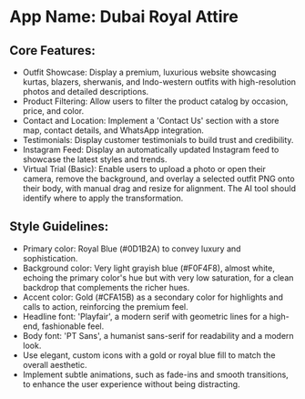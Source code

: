 # **App Name**: Dubai Royal Attire

## Core Features:

- Outfit Showcase: Display a premium, luxurious website showcasing kurtas, blazers, sherwanis, and Indo-western outfits with high-resolution photos and detailed descriptions.
- Product Filtering: Allow users to filter the product catalog by occasion, price, and color.
- Contact and Location: Implement a 'Contact Us' section with a store map, contact details, and WhatsApp integration.
- Testimonials: Display customer testimonials to build trust and credibility.
- Instagram Feed: Display an automatically updated Instagram feed to showcase the latest styles and trends.
- Virtual Trial (Basic): Enable users to upload a photo or open their camera, remove the background, and overlay a selected outfit PNG onto their body, with manual drag and resize for alignment. The AI tool should identify where to apply the transformation.

## Style Guidelines:

- Primary color: Royal Blue (#0D1B2A) to convey luxury and sophistication.
- Background color: Very light grayish blue (#F0F4F8), almost white, echoing the primary color's hue but with very low saturation, for a clean backdrop that complements the richer hues.
- Accent color: Gold (#CFA15B) as a secondary color for highlights and calls to action, reinforcing the premium feel.
- Headline font: 'Playfair', a modern serif with geometric lines for a high-end, fashionable feel.
- Body font: 'PT Sans', a humanist sans-serif for readability and a modern look. 
- Use elegant, custom icons with a gold or royal blue fill to match the overall aesthetic.
- Implement subtle animations, such as fade-ins and smooth transitions, to enhance the user experience without being distracting.